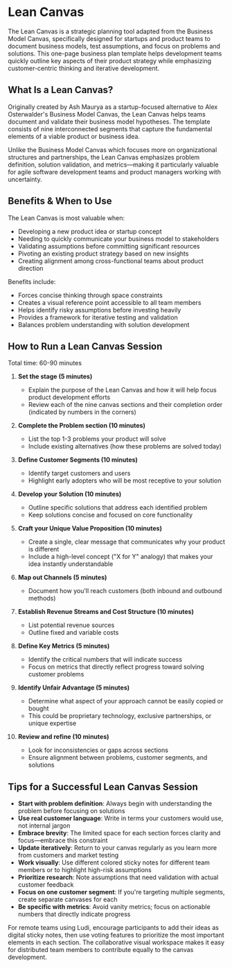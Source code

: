 # Lean Canvas

The Lean Canvas is a strategic planning tool adapted from the Business Model Canvas, specifically designed for startups and product teams to document business models, test assumptions, and focus on problems and solutions. This one-page business plan template helps development teams quickly outline key aspects of their product strategy while emphasizing customer-centric thinking and iterative development.

## What Is a Lean Canvas?

Originally created by Ash Maurya as a startup-focused alternative to Alex Osterwalder's Business Model Canvas, the Lean Canvas helps teams document and validate their business model hypotheses. The template consists of nine interconnected segments that capture the fundamental elements of a viable product or business idea.

Unlike the Business Model Canvas which focuses more on organizational structures and partnerships, the Lean Canvas emphasizes problem definition, solution validation, and metrics—making it particularly valuable for agile software development teams and product managers working with uncertainty.

## Benefits & When to Use

The Lean Canvas is most valuable when:

- Developing a new product idea or startup concept
- Needing to quickly communicate your business model to stakeholders
- Validating assumptions before committing significant resources
- Pivoting an existing product strategy based on new insights
- Creating alignment among cross-functional teams about product direction

Benefits include:

- Forces concise thinking through space constraints
- Creates a visual reference point accessible to all team members
- Helps identify risky assumptions before investing heavily
- Provides a framework for iterative testing and validation
- Balances problem understanding with solution development

## How to Run a Lean Canvas Session

Total time: 60-90 minutes

1. **Set the stage (5 minutes)**

   - Explain the purpose of the Lean Canvas and how it will help focus product development efforts
   - Review each of the nine canvas sections and their completion order (indicated by numbers in the corners)

2. **Complete the Problem section (10 minutes)**

   - List the top 1-3 problems your product will solve
   - Include existing alternatives (how these problems are solved today)

3. **Define Customer Segments (10 minutes)**

   - Identify target customers and users
   - Highlight early adopters who will be most receptive to your solution

4. **Develop your Solution (10 minutes)**

   - Outline specific solutions that address each identified problem
   - Keep solutions concise and focused on core functionality

5. **Craft your Unique Value Proposition (10 minutes)**

   - Create a single, clear message that communicates why your product is different
   - Include a high-level concept ("X for Y" analogy) that makes your idea instantly understandable

6. **Map out Channels (5 minutes)**

   - Document how you'll reach customers (both inbound and outbound methods)

7. **Establish Revenue Streams and Cost Structure (10 minutes)**

   - List potential revenue sources
   - Outline fixed and variable costs

8. **Define Key Metrics (5 minutes)**

   - Identify the critical numbers that will indicate success
   - Focus on metrics that directly reflect progress toward solving customer problems

9. **Identify Unfair Advantage (5 minutes)**

   - Determine what aspect of your approach cannot be easily copied or bought
   - This could be proprietary technology, exclusive partnerships, or unique expertise

10. **Review and refine (10 minutes)**
    - Look for inconsistencies or gaps across sections
    - Ensure alignment between problems, customer segments, and solutions

## Tips for a Successful Lean Canvas Session

- **Start with problem definition**: Always begin with understanding the problem before focusing on solutions
- **Use real customer language**: Write in terms your customers would use, not internal jargon
- **Embrace brevity**: The limited space for each section forces clarity and focus—embrace this constraint
- **Update iteratively**: Return to your canvas regularly as you learn more from customers and market testing
- **Work visually**: Use different colored sticky notes for different team members or to highlight high-risk assumptions
- **Prioritize research**: Note assumptions that need validation with actual customer feedback
- **Focus on one customer segment**: If you're targeting multiple segments, create separate canvases for each
- **Be specific with metrics**: Avoid vanity metrics; focus on actionable numbers that directly indicate progress

For remote teams using Ludi, encourage participants to add their ideas as digital sticky notes, then use voting features to prioritize the most important elements in each section. The collaborative visual workspace makes it easy for distributed team members to contribute equally to the canvas development.
